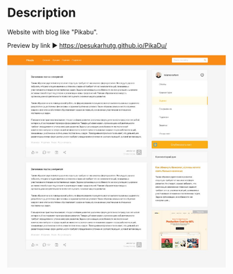 # Description

Website with blog like "Pikabu".

Preview by link ► https://pesukarhutg.github.io/PikaDu/

[![Preview](https://github.com/PesukarhuTG/PikaDu/blob/master/img/preview.JPG)](https://pesukarhutg.github.io/PikaDu/)
